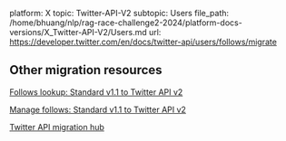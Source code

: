 platform: X
topic: Twitter-API-V2
subtopic: Users
file_path: /home/bhuang/nlp/rag-race-challenge2-2024/platform-docs-versions/X_Twitter-API-V2/Users.md
url: https://developer.twitter.com/en/docs/twitter-api/users/follows/migrate

## Other migration resources

[Follows lookup: Standard v1.1 to Twitter API v2](https://developer.twitter.com/en/docs/twitter-api/users/follows/migrate/follows-lookup-standard-to-twitter-api-v2 "Follows lookup: Standard v1.1 to Twitter API v2")

[Manage follows: Standard v1.1 to Twitter API v2](https://developer.twitter.com/en/docs/twitter-api/users/follows/migrate/manage-follows-standard-to-twitter-api-v2 "Manage follows: Standard v1.1 to Twitter API v2")

[Twitter API migration hub](https://developer.twitter.com/en/docs/twitter-api/migrate "Twitter API migration hub")